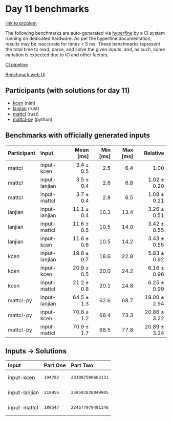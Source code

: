 # Day 11 benchmarks

[link to problem](https://adventofcode.com/2024/day/11)

The following benchmarks are auto-generated via
[hyperfine](https://github.com/sharkdp/hyperfine) by a CI system running on
dedicated hardware. As per the hyperfine documentation, results may be
inaccurate for times < 5 ms. These benchmarks represent the total time to read,
parse, and solve the given inputs, and, as such, some variation is expected due
to IO and other factors.

[CI pipeline](http://ci.papercode.net:8080/teams/main/pipelines/aoc2024)

[Benchmark web UI](https://aoc.ancalagon.black)


## Participants (with solutions for day 11)

- [kcen](https://github.com/kcen/aoc2024) (nim)
- [lanjian](https://github.com/lanjian/aoc-2024) (rust)
- [mattcl](https://github.com/mattcl/aoc2024) (rust)
- [mattcl-py](https://github.com/mattcl/aoc2024-py) (python)


## Benchmarks with officially generated inputs

| Participant | Input | Mean [ms] | Min [ms] | Max [ms] | Relative |
|:---|:---|---:|---:|---:|---:|
| mattcl | input-kcen | 3.4 ± 0.5 | 2.5 | 6.4 | 1.00 |
| mattcl | input-lanjian | 3.5 ± 0.4 | 2.6 | 6.8 | 1.02 ± 0.20 |
| mattcl | input-mattcl | 3.7 ± 0.4 | 2.8 | 6.5 | 1.08 ± 0.21 |
| lanjian | input-lanjian | 11.1 ± 0.4 | 10.3 | 13.4 | 3.26 ± 0.51 |
| lanjian | input-mattcl | 11.6 ± 0.5 | 10.5 | 14.0 | 3.42 ± 0.55 |
| lanjian | input-kcen | 11.6 ± 0.6 | 10.5 | 14.2 | 3.43 ± 0.55 |
| kcen | input-lanjian | 19.8 ± 0.7 | 18.6 | 22.8 | 5.83 ± 0.92 |
| kcen | input-kcen | 20.9 ± 0.5 | 20.0 | 24.2 | 6.16 ± 0.96 |
| kcen | input-mattcl | 21.2 ± 0.8 | 20.1 | 24.8 | 6.25 ± 0.99 |
| mattcl-py | input-lanjian | 64.5 ± 1.3 | 62.6 | 68.7 | 19.00 ± 2.94 |
| mattcl-py | input-kcen | 70.8 ± 1.2 | 68.4 | 73.3 | 20.86 ± 3.22 |
| mattcl-py | input-mattcl | 70.9 ± 1.7 | 68.5 | 77.8 | 20.89 ± 3.24 |


## Inputs -> Solutions

| Input | Part One | Part Two |
|:---|:---|:---|
|input-kcen|<pre>194782</pre>|<pre>233007586663131</pre>|
|input-lanjian|<pre>218956</pre>|<pre>259593838049805</pre>|
|input-mattcl|<pre>189547</pre>|<pre>224577979481346</pre>|